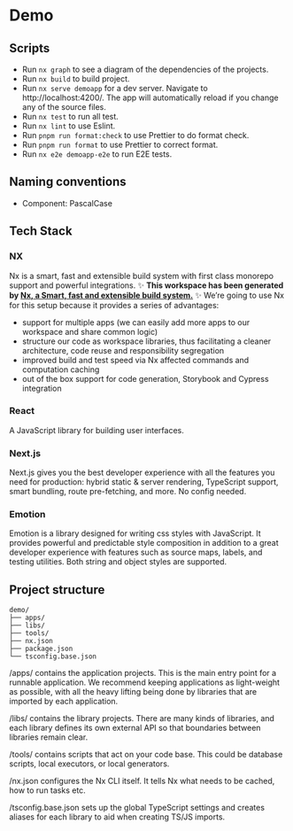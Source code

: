 # Demo

## Scripts

- Run `nx graph` to see a diagram of the dependencies of the projects.
- Run `nx build` to build project.
- Run `nx serve demoapp` for a dev server. Navigate to http://localhost:4200/. The app will automatically reload if you change any of the source files.
- Run `nx test` to run all test.
- Run `nx lint` to use Eslint.
- Run `pnpm run format:check` to use Prettier to do format check.
- Run `pnpm run format` to use Prettier to correct format.
- Run `nx e2e demoapp-e2e` to run E2E tests.

## Naming conventions

- Component: PascalCase

## Tech Stack

### NX

Nx is a smart, fast and extensible build system with first class monorepo support and powerful integrations.
✨ **This workspace has been generated by [Nx, a Smart, fast and extensible build system.](https://nx.dev)** ✨
We’re going to use Nx for this setup because it provides a series of advantages:

- support for multiple apps (we can easily add more apps to our workspace and share common logic)
- structure our code as workspace libraries, thus facilitating a cleaner architecture, code reuse and responsibility segregation
- improved build and test speed via Nx affected commands and computation caching
- out of the box support for code generation, Storybook and Cypress integration

### React

A JavaScript library for building user interfaces.

### Next.js

Next.js gives you the best developer experience with all the features you need for production: hybrid static & server rendering, TypeScript support, smart bundling, route pre-fetching, and more. No config needed.

### Emotion

Emotion is a library designed for writing css styles with JavaScript. It provides powerful and predictable style composition in addition to a great developer experience with features such as source maps, labels, and testing utilities. Both string and object styles are supported.

## Project structure

```
demo/
├── apps/
├── libs/
├── tools/
├── nx.json
├── package.json
└── tsconfig.base.json
```

/apps/ contains the application projects. This is the main entry point for a runnable application. We recommend keeping applications as light-weight as possible, with all the heavy lifting being done by libraries that are imported by each application.

/libs/ contains the library projects. There are many kinds of libraries, and each library defines its own external API so that boundaries between libraries remain clear.

/tools/ contains scripts that act on your code base. This could be database scripts, local executors, or local generators.

/nx.json configures the Nx CLI itself. It tells Nx what needs to be cached, how to run tasks etc.

/tsconfig.base.json sets up the global TypeScript settings and creates aliases for each library to aid when creating TS/JS imports.
